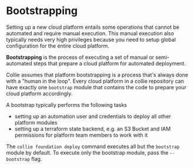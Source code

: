 # Bootstrapping

Setting up a new cloud platform entails some operations that cannot be automated and require manual execution.
This manual execution also typically needs very high privileges because you need to setup global configuration
for the entire cloud platform.

**Bootstrapping** is the process of executing a set of manual or semi-automated steps
that prepare a cloud platform for automated deployment.

Collie assumes that platform bootstrapping is a process that's always done with a
"human in the loop". Every cloud platform in a collie repository can have exactly one `bootstrap` module
that contains the code to prepare your cloud platform accordingly.

A bootstrap typically performs the following tasks

- setting up an automation user and credentials to deploy all other platform modules
- setting up a terraform state backend, e.g. an S3 Bucket and IAM permissions for platform team members to work with it

The `collie foundation deploy` command executes all but the `bootstrap` module by default. To execute only the bootstrap module, pass the `--bootstrap` flag.
